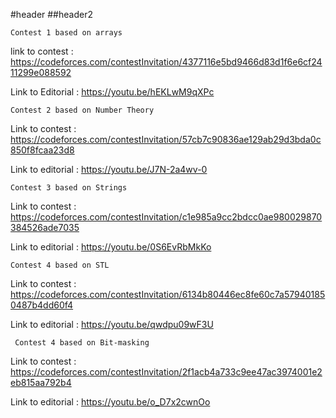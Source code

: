 #header
##header2

    Contest 1 based on arrays

link to contest :  https://codeforces.com/contestInvitation/4377116e5bd9466d83d1f6e6cf2411299e088592

Link to Editorial : https://youtu.be/hEKLwM9qXPc   

    Contest 2 based on Number Theory 

Link to contest : https://codeforces.com/contestInvitation/57cb7c90836ae129ab29d3bda0c850f8fcaa23d8

Link to editorial : https://youtu.be/J7N-2a4wv-0  

    Contest 3 based on Strings 

Link to contest : https://codeforces.com/contestInvitation/c1e985a9cc2bdcc0ae980029870384526ade7035  

Link to editorial :  https://youtu.be/0S6EvRbMkKo

    Contest 4 based on STL                                            

Link to contest : https://codeforces.com/contestInvitation/6134b80446ec8fe60c7a579401850487b4dd60f4

Link to editorial : https://youtu.be/qwdpu09wF3U

     Contest 4 based on Bit-masking

Link to contest : https://codeforces.com/contestInvitation/2f1acb4a733c9ee47ac3974001e2eb815aa792b4

Link to editorial : https://youtu.be/o_D7x2cwnOo       
